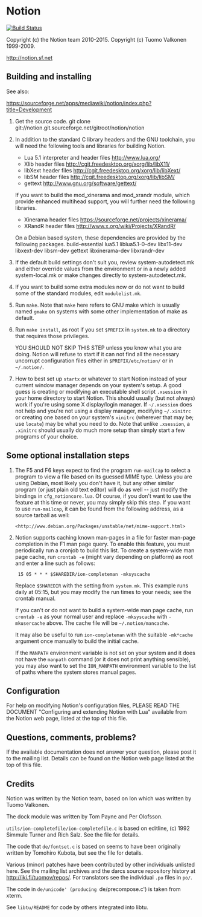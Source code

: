 Notion
======

[![Build Status](https://travis-ci.org/raboof/notion.svg?branch=master)](https://travis-ci.org/raboof/notion)

Copyright (c) the Notion team 2010-2015.
Copyright (c) Tuomo Valkonen 1999-2009.

http://notion.sf.net
          

Building and installing
-----------------------

See also: 

  https://sourceforge.net/apps/mediawiki/notion/index.php?title=Development

1. Get the source code.
    git clone git://notion.git.sourceforge.net/gitroot/notion/notion

2. In addition to the standard C library headers and the GNU toolchain, you 
   will need the following tools and libraries for building Notion.

    * Lua 5.1 interpreter and header files <http://www.lua.org/>
    * Xlib header files <http://cgit.freedesktop.org/xorg/lib/libX11/>
    * libXext header files <http://cgit.freedesktop.org/xorg/lib/libXext/>
    * libSM header files <http://cgit.freedesktop.org/xorg/lib/libSM/>
    * gettext <http://www.gnu.org/software/gettext/> 

   If you want to build the mod_xinerama and mod_xrandr module, which provide 
   enhanced multihead support, you will further need the following libraries.

    * Xinerama header files <https://sourceforge.net/projects/xinerama/>
    * XRandR header files <http://www.x.org/wiki/Projects/XRandR/> 

   On a Debian based system, these dependencies are provided by the following
   packages.
     build-essential lua5.1 liblua5.1-0-dev libx11-dev libxext-dev libsm-dev gettext
     libxinerama-dev libxrandr-dev

3. If the default build settings don't suit you, review system-autodetect.mk
   and either override values from the environment or in a newly added
   system-local.mk or make changes directly to system-autodetect.mk.

4. If you want to build some extra modules now or do not want to build
   some of the standard modules, edit `modulelist.mk`.
   
5. Run `make`. Note that `make` here refers to GNU make which is usually
   named `gmake` on systems with some other implementation of make as 
   default.
   
6. Run `make install`, as root if you set `$PREFIX` in `system.mk` to a 
   directory that requires those privileges.
   
   YOU SHOULD NOT SKIP THIS STEP unless you know what you are doing. Notion
   will refuse to start if it can not find all the necessary uncorrupt
   configuration files either in `$PREFIX/etc/notion/` or in `~/.notion/`.

7. How to best set up `startx` or whatever to start Notion instead of your
   current window manager depends on your system's setup. A good guess
   is creating or modifying an executable shell script `.xsession` in your
   home directory to start Notion. This should usually (but not always) work
   if you're using some X display/login manager. If `~/.xsession` does not 
   help and you're not using a display manager, modifying `~/.xinitrc` or 
   creating one based on your system's `xinitrc` (wherever that may be; 
   use `locate`) may be what you need to do. Note that unlike `.xsession`, 
   a `.xinitrc` should usually do much more setup than simply start a few
   programs of your choice.


Some optional installation steps
--------------------------------

1. The F5 and F6 keys expect to find the program `run-mailcap` to select
   a program to view a file based on its guessed MIME type. Unless you are
   using Debian, most likely you don't have it, but any other similar 
   program (or just plain old text editor) will do as well -- just modify the
   bindings in `cfg_notioncore.lua`. Of course, if you don't want to use the 
   feature at this time or never, you may simply skip this step. If you want
   to use `run-mailcap`, it can be found from the following address, as a 
   source tarball as well:
   
       <http://www.debian.org/Packages/unstable/net/mime-support.html>

2. Notion supports caching known man-pages in a file for faster man-page
   completion in the F1 man page query. To enable this feature, you must
   periodically run a cronjob to build this list. To create a system-wide
   man page cache, run `crontab -e` (might vary depending on platform) as
   root and enter a line such as follows:

        15 05 * * * $SHAREDIR/ion-completeman -mksyscache

   Replace `$SHAREDIR` with the setting from `system.mk`. This example 
   runs daily at 05:15, but you may modify the  run times to your needs;
   see the crontab manual. 
   
   If you can't or do not want to build a system-wide man page cache, run
   `crontab -e` as your normal user and replace `-mksyscache` with
   `-mkusercache` above. The cache file will be `~/.notion/mancache`.
   
   It may also be useful to run `ion-completeman` with the suitable
   `-mk*cache` argument once manually to build the initial cache.
   
   If the `MANPATH` environment variable is not set on your system and it
   does not have the `manpath` command (or it does not print anything 
   sensible), you may also want to set the `ION_MANPATH` environment
   variable to the list of paths where the system stores manual pages.


Configuration
-------------

For help on modifying Notion's configuration files, PLEASE READ THE DOCUMENT
"Configuring and extending Notion with Lua" available from the Notion web page,
listed at the top of this file.


Questions, comments, problems?
------------------------------

If the available documentation does not answer your question, please
post it to the mailing list. Details can be found on the Notion web page
listed at the top of this file.


Credits
-------

Notion was written by the Notion team, based on Ion which was written by Tuomo
Valkonen.

The dock module was written by Tom Payne and Per Olofsson.

`utils/ion-completefile/ion-completefile.c` is based on editline, (c)
1992 Simmule Turner and Rich Salz. See the file for details.

The code that `de/fontset.c` is based on seems to have been originally
written by Tomohiro Kubota, but see the file for details.

Various (minor) patches have been contributed by other individuals 
unlisted  here. See the mailing list archives and the darcs source 
repository history at <http://iki.fi/tuomov/repos/>. For translators
see the individual `.po` files in `po/`.

The code in `de/unicode' (producing `de/precompose.c') is taken from
xterm.

See `libtu/README` for code by others integrated into libtu.
